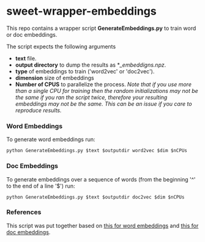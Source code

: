# sweet-wrapper-embeddings
This repo contains a wrapper script **GenerateEmbeddings.py** to train word or doc embeddings.

The script expects the following arguments
- **text** file.
- **output directory** to dump the results as **_embeddigns.npz*.
- **type** of embeddings to train ('word2vec' or 'doc2vec').
- **dimension** size of embeddings
- **Number of CPUS** to parallelize the process. *Note that if you use more than a single CPU for training then the random initializations may not be the same if you ran the script twice, therefore your resulting embeddings may not be the same. This can be an issue if you care to reproduce results.*

### Word Embeddings
To generate word embeddings run:

```
python GenerateEmbeddings.py $text $outputdir word2vec $dim $nCPUs
```

### Doc Embeddings
To generate embeddings over a sequence of words (from the beginning '^' to the end of a line '$') run:

```
python GenerateEmbeddings.py $text $outputdir doc2vec $dim $nCPUs
```

### References
This script was put together based on [this for word embeddings](https://gist.github.com/codekansas/15b3c2a2e9bc7a3c345138a32e029969) and [this for doc embeddings](http://linanqiu.github.io/2015/10/07/word2vec-sentiment/).
